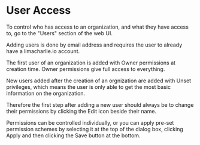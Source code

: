 # User Access

To control who has access to an organization, and what they have access to, go
to the "Users" section of the web UI.

Adding users is done by email address and requires the user to already have
a limacharlie.io account.

The first user of an organization is added with Owner permissions at creation time.
Owner permissions give full access to everything.

New users added after the creation of an orgnization are added with Unset privileges,
which means the user is only able to get the most basic information on the organization.

Therefore the first step after adding a new user should always be to change their
permissions by clicking the Edit icon beside their name.

Permissions can be controlled individually, or you can apply pre-set permission
schemes by selecting it at the top of the dialog box, clicking Apply and then
clicking the Save button at the bottom.
